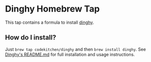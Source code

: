 # Dinghy Homebrew Tap

This tap contains a formula to install [dinghy](https://github.com/codekitchen/dinghy).

## How do I install?

Just `brew tap codekitchen/dinghy` and then `brew install dinghy`. See [Dinghy's README.md](https://github.com/codekitchen/dinghy/blob/master/README.md) for full installation and usage instructions.
